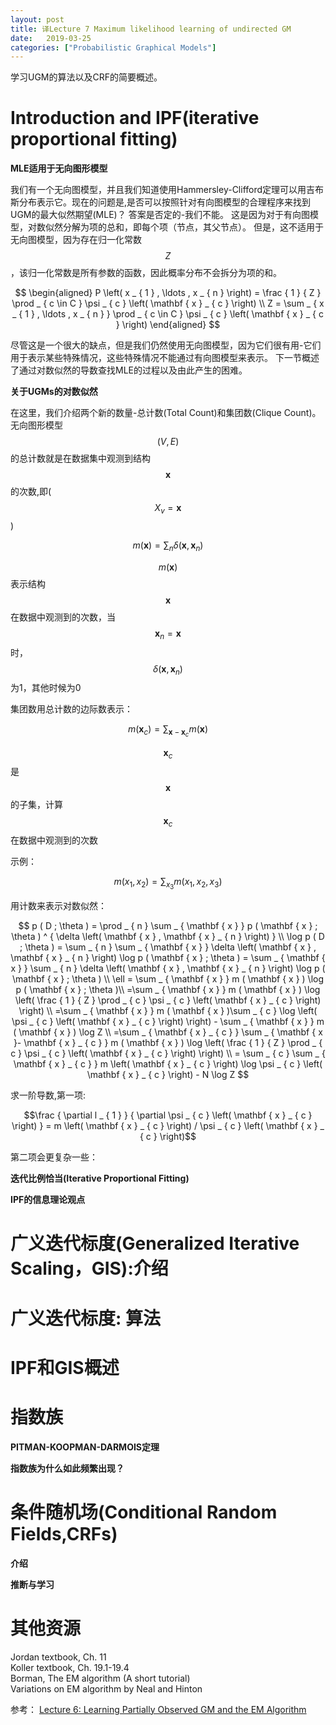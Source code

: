 ```yaml
---
layout: post
title: 译Lecture 7 Maximum likelihood learning of undirected GM
date:   2019-03-25
categories: ["Probabilistic Graphical Models"]
---  
```


学习UGM的算法以及CRF的简要概述。

# Introduction and IPF(iterative proportional fitting)   

**MLE适用于无向图形模型**  

我们有一个无向图模型，并且我们知道使用Hammersley-Clifford定理可以用吉布斯分布表示它。现在的问题是,是否可以按照针对有向图模型的合理程序来找到UGM的最大似然期望(MLE)？ 答案是否定的-我们不能。 这是因为对于有向图模型，对数似然分解为项的总和，即每个项（节点，其父节点）。 但是，这不适用于无向图模型，因为存在归一化常数$$Z$$，该归一化常数是所有参数的函数，因此概率分布不会拆分为项的和。

$$
\begin{aligned}
P \left( x _ { 1 } , \ldots , x _ { n } \right) = \frac { 1 } { Z } \prod _ { c \in C } \psi _ { c } \left( \mathbf { x } _ { c } \right) \\
Z  = \sum _ { x _ { 1 } , \ldots , x _ { n } } \prod _ { c \in C } \psi _ { c } \left( \mathbf { x } _ { c } \right)
\end{aligned}
$$

尽管这是一个很大的缺点，但是我们仍然使用无向图模型，因为它们很有用-它们用于表示某些特殊情况，这些特殊情况不能通过有向图模型来表示。 下一节概述了通过对数似然的导数查找MLE的过程以及由此产生的困难。

**关于UGMs的对数似然** 

在这里，我们介绍两个新的数量-总计数(Total Count)和集团数(Clique Count)。无向图形模型$$(V,E)$$的总计数就是在数据集中观测到结构$$\mathbf { x }$$的次数,即($$X_{v}=\mathbf { x }$$)

$$m ( \mathbf { x } ) = \sum _ { n } \delta \left( \mathbf { x } , \mathbf { x } _ { n } \right)$$   

$$m ( \mathbf { x } )$$表示结构$$\mathbf { x }$$在数据中观测到的次数，当$$\mathbf { x } _ { n }=\mathbf { x }$$时，$$\delta \left( \mathbf { x } , \mathbf { x } _ { n } \right)$$为1，其他时候为0

集团数用总计数的边际数表示：  

$$m \left( \mathbf { x } _ { c } \right) = \sum _ {\mathbf { x }-\mathbf { x } _ {c } } m ( \mathbf { x } )$$  

$$\mathbf { x } _ { c }$$是$$\mathbf { x }$$的子集，计算$$\mathbf { x } _ { c }$$在数据中观测到的次数  

示例：

$$m(x_{1},x_{2})=\sum_{x_{3}}m(x_{1},x_{2},x_{3})$$   

用计数来表示对数似然：   

$$
p ( D ; \theta ) = \prod _ { n } \sum _ { \mathbf { x } } p ( \mathbf { x } ; \theta ) ^ { \delta \left( \mathbf { x } , \mathbf { x } _ { n } \right) } \\ 
\log p ( D ; \theta )  = \sum _ { n } \sum _ { \mathbf { x } } \delta \left( \mathbf { x } , \mathbf { x } _ { n } \right) \log p ( \mathbf { x } ; \theta ) = \sum _ { \mathbf { x } } \sum _ { n } \delta \left( \mathbf { x } , \mathbf { x } _ { n } \right) \log p ( \mathbf { x } ; \theta ) \\
\ell  = \sum _ { \mathbf { x } } m ( \mathbf { x } ) \log p ( \mathbf { x } ; \theta )\\
=\sum _ { \mathbf { x } } m ( \mathbf { x } ) \log \left( \frac { 1 } { Z } \prod _ { c } \psi _ { c } \left( \mathbf { x } _ { c } \right) \right) \\ 
=\sum _ { \mathbf { x } } m ( \mathbf { x } )\sum _ { c } \log \left( \psi _ { c } \left( \mathbf { x } _ { c } \right) \right) - \sum _ { \mathbf { x } } m ( \mathbf { x } ) \log Z \\
=\sum _ { \mathbf { x } _ { c } } \sum _ { \mathbf { x }- \mathbf { x } _ { c } } m ( \mathbf { x } ) \log \left( \frac { 1 } { Z } \prod _ { c } \psi _ { c } \left( \mathbf { x } _ { c } \right) \right) \\
= \sum _ { c } \sum _ { \mathbf { x } _ { c } } m \left( \mathbf { x } _ { c } \right) \log \psi _ { c } \left( \mathbf { x } _ { c } \right) - N \log Z
$$

求一阶导数,第一项:  

$$\frac { \partial l _ { 1 } } { \partial \psi _ { c } \left( \mathbf { x } _ { c } \right) } = m \left( \mathbf { x } _ { c } \right) / \psi _ { c } \left( \mathbf { x } _ { c } \right)$$

第二项会更复杂一些：  



**迭代比例恰当(Iterative Proportional Fitting)**  

**IPF的信息理论观点** 

# 广义迭代标度(Generalized Iterative Scaling，GIS):介绍

# 广义迭代标度: 算法  

# IPF和GIS概述  

# 指数族

**PITMAN-KOOPMAN-DARMOIS定理** 

**指数族为什么如此频繁出现？** 

# 条件随机场(Conditional Random Fields,CRFs)  

**介绍**  

**推断与学习**

# 其他资源 

Jordan textbook, Ch. 11   
Koller textbook, Ch. 19.1-19.4  
Borman, The EM algorithm (A short tutorial)   
Variations on EM algorithm by Neal and Hinton   

参考：
[Lecture 6: Learning Partially Observed GM and the EM Algorithm](https://sailinglab.github.io/pgm-spring-2019/notes/lecture-06/)



